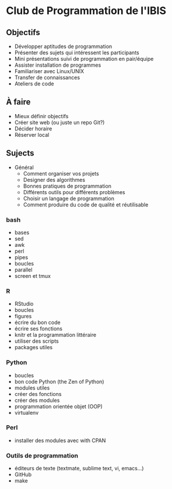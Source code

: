 # Club de Programmation de l'IBIS

## Objectifs

- Développer aptitudes de programmation
- Présenter des sujets qui intéressent les participants
- Mini présentations suivi de programmation en pair/équipe
- Assister installation de programmes
- Familiariser avec Linux/UNIX
- Transfer de connaissances
- Ateliers de code

## À faire

- Mieux définir objectifs
- Créer site web (ou juste un repo Git?)
- Décider horaire
- Réserver local

## Sujects

- Général
  - Comment organiser vos projets
  - Designer des algorithmes
  - Bonnes pratiques de programmation
  - Différents outils pour différents problèmes
  - Choisir un langage de programmation
  - Comment produire du code de qualité et réutilisable

### bash

- bases
- sed
- awk
- perl
- pipes
- boucles
- parallel
- screen et tmux

### R

- RStudio
- boucles
- figures
- écrire du bon code
- écrire ses fonctions
- knitr et la programmation littéraire
- utiliser des scripts
- packages utiles

### Python

- boucles
- bon code Python (the Zen of Python)
- modules utiles
- créer des fonctions
- créer des modules
- programmation orientée objet (OOP)
- virtualenv

### Perl

- installer des modules avec with CPAN

### Outils de programmation

- éditeurs de texte (textmate, sublime text, vi, emacs...)
- GitHub
- make

